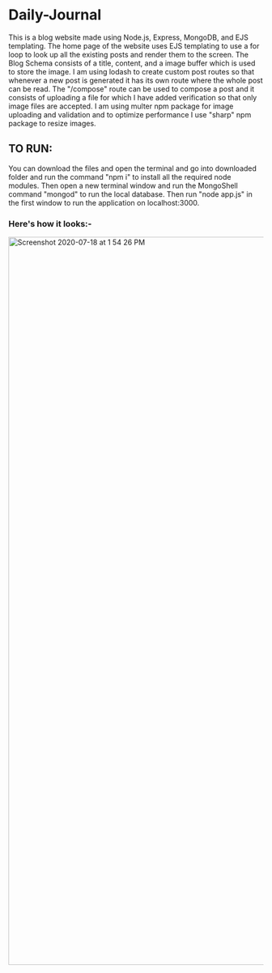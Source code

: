 # Daily-Journal

This is a blog website made using Node.js, Express, MongoDB, and EJS templating. The home page of the website uses EJS templating to use a for loop to look up all the existing posts and render them to the screen. The Blog Schema consists of a title, content, and a image buffer which is used to store the image. I am using lodash to create custom post routes so that whenever a new post is generated it has its own route where the whole post can be read. The "/compose" route can be used to compose a post and it consists of uploading a file for which I have added verification so that only image files are accepted. I am using multer npm package for image uploading and validation and to optimize performance I use "sharp" npm package to resize images.

## TO RUN: 
You can download the files and open the terminal and go into downloaded folder and run the command "npm i" to install all the required node modules. Then open a new terminal window and run the MongoShell command "mongod" to run the local database. Then run "node app.js" in the first window to run the application on localhost:3000.


### Here's how it looks:-

<img width="1439" alt="Screenshot 2020-07-18 at 1 54 26 PM" src="https://user-images.githubusercontent.com/65245684/87848783-caee0180-c900-11ea-9903-4490ce258fcc.png">
